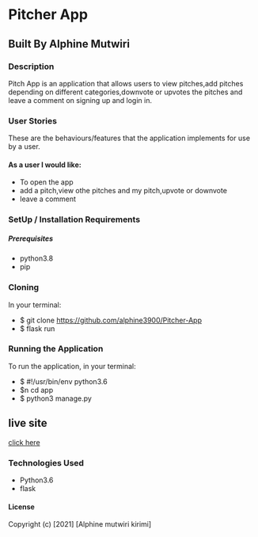 # Pitcher App
## Built By Alphine Mutwiri
### Description
Pitch App is an application that allows users to view pitches,add pitches depending on different categories,downvote or upvotes the pitches and leave a comment on signing up and login in.

### User Stories
These are the behaviours/features that the application implements for use by a user.

#### As a user I would like:

* To open the app
* add a pitch,view othe pitches and my pitch,upvote or downvote
* leave a comment

### SetUp / Installation Requirements
##### Prerequisites
* python3.8
* pip

### Cloning
In your terminal:

 * $ git clone https://github.com/alphine3900/Pitcher-App
 * $ flask run
 
### Running the Application
To run the application, in your terminal:
 * $ #!/usr/bin/env python3.6
 * $n cd app
 * $ python3 manage.py
## live site
 [click here]()

### Technologies Used
* Python3.6
* flask
#### License
Copyright (c) [2021] [Alphine mutwiri kirimi]